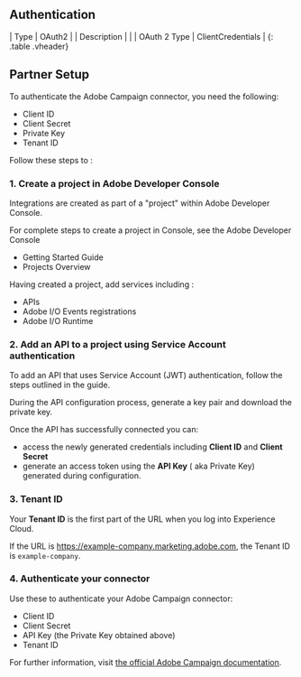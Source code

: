
<section class="authentication" markdown="1">

## Authentication

| Type      | OAuth2 |
| Description |  |
| OAuth 2 Type | ClientCredentials |
{: .table .vheader}

</section>

<section class="setup partner" markdown="1">

## Partner Setup

<div class="section-content required" markdown="1">

To authenticate the Adobe Campaign connector, you  need the following:

- Client ID
- Client Secret
- Private Key
- Tenant ID

</div>


Follow these steps to :

### 1. Create a project in Adobe Developer Console

Integrations are created as part of a "project" within Adobe Developer Console. 

For complete steps to create a project in Console, see the Adobe Developer Console 
- Getting Started Guide
- Projects Overview

Having created a project, add services including :
- APIs
- Adobe I/O Events registrations
- Adobe I/O Runtime

### 2. Add an API to a project using Service Account authentication

To add an API that uses Service Account (JWT) authentication, follow the steps outlined in the guide.

During the API configuration process, generate a key pair and download the private key.

Once the API has successfully connected you can:
- access the newly generated credentials including **Client ID** and **Client Secret**
- generate an access token using the **API Key** ( aka Private Key) generated during configuration.

### 3. Tenant ID

Your **Tenant ID** is the first part of the URL when you log into Experience Cloud.

If the URL is https://example-company.marketing.adobe.com, the Tenant ID is  ``example-company``.

### 4. Authenticate your connector

Use these to authenticate your Adobe Campaign connector:

- Client ID
- Client Secret
- API Key (the Private Key obtained above)
- Tenant ID 

For further information, visit [the official Adobe Campaign documentation](https://www.adobe.io/authentication/auth-methods.html#!AdobeDocs/adobeio-auth/master/AuthenticationOverview/ServiceAccountIntegration.md).

</section>




